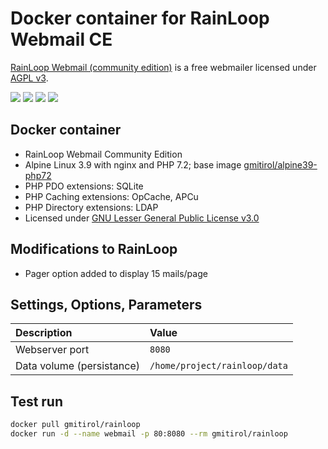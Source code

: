 # Docker container for RainLoop Webmail CE

[RainLoop Webmail (community edition)](https://www.rainloop.net/) is a free
webmailer licensed under [AGPL v3](http://www.gnu.org/licenses/agpl-3.0.html).

[![](https://images.microbadger.com/badges/version/gmitirol/rainloop.svg)](https://hub.docker.com/r/gmitirol/rainloop)
[![](https://images.microbadger.com/badges/image/gmitirol/rainloop.svg)](https://hub.docker.com/r/gmitirol/rainloop)
[![](https://img.shields.io/docker/stars/gmitirol/rainloop.svg)](https://hub.docker.com/r/gmitirol/rainloop)
[![](https://img.shields.io/docker/pulls/gmitirol/rainloop.svg)](https://hub.docker.com/r/gmitirol/rainloop)

## Docker container

- RainLoop Webmail Community Edition
- Alpine Linux 3.9 with nginx and PHP 7.2; base image [gmitirol/alpine39-php72](https://hub.docker.com/r/gmitirol/alpine39-php72/)
- PHP PDO extensions: SQLite
- PHP Caching extensions: OpCache, APCu
- PHP Directory extensions: LDAP
- Licensed under [GNU Lesser General Public License v3.0](LICENSE)

## Modifications to RainLoop

- Pager option added to display 15 mails/page

## Settings, Options, Parameters

| Description                  | Value                           |
| :--------------------------- | :------------------------------ |
| Webserver port               | `8080`                          |
| Data volume (persistance)    | `/home/project/rainloop/data`   |

## Test run

```bash
docker pull gmitirol/rainloop
docker run -d --name webmail -p 80:8080 --rm gmitirol/rainloop
```
